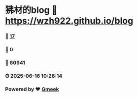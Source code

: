# 狒材的blog :link: https://wzh922.github.io/blog 
### :page_facing_up: [17](https://wzh922.github.io/blog/tag.html) 
### :speech_balloon: 0 
### :hibiscus: 60941 
### :alarm_clock: 2025-06-16 10:26:14 
### Powered by :heart: [Gmeek](https://github.com/Meekdai/Gmeek)
